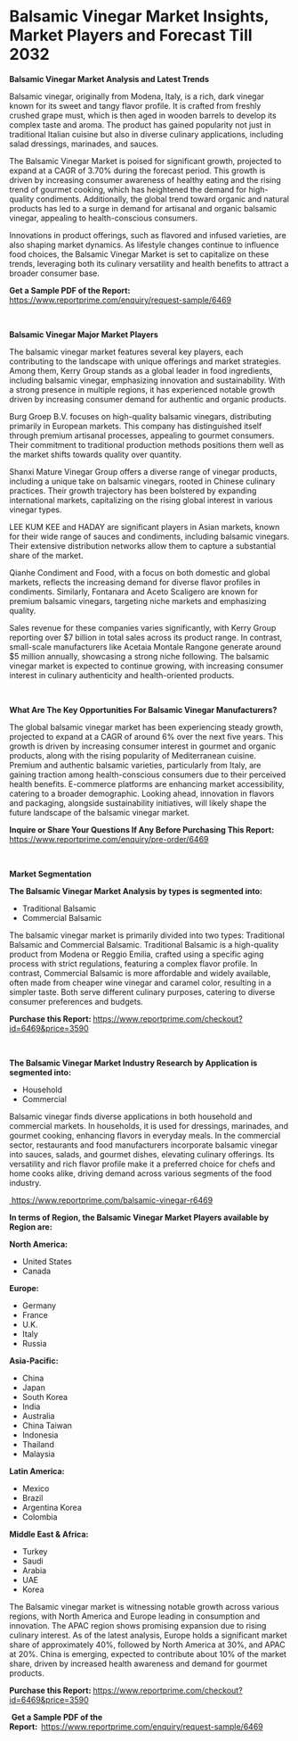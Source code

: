 <p><h1>Balsamic Vinegar Market Insights, Market Players and Forecast Till 2032</h1></p><p><strong>Balsamic Vinegar Market Analysis and Latest Trends</strong></p>
<p><p>Balsamic vinegar, originally from Modena, Italy, is a rich, dark vinegar known for its sweet and tangy flavor profile. It is crafted from freshly crushed grape must, which is then aged in wooden barrels to develop its complex taste and aroma. The product has gained popularity not just in traditional Italian cuisine but also in diverse culinary applications, including salad dressings, marinades, and sauces.</p><p>The Balsamic Vinegar Market is poised for significant growth, projected to expand at a CAGR of 3.70% during the forecast period. This growth is driven by increasing consumer awareness of healthy eating and the rising trend of gourmet cooking, which has heightened the demand for high-quality condiments. Additionally, the global trend toward organic and natural products has led to a surge in demand for artisanal and organic balsamic vinegar, appealing to health-conscious consumers. </p><p>Innovations in product offerings, such as flavored and infused varieties, are also shaping market dynamics. As lifestyle changes continue to influence food choices, the Balsamic Vinegar Market is set to capitalize on these trends, leveraging both its culinary versatility and health benefits to attract a broader consumer base.</p></p>
<p><strong>Get a Sample PDF of the Report:&nbsp;</strong> <a href="https://www.reportprime.com/enquiry/request-sample/6469?utm_campaign=4519&utm_medium=2&utm_source=Github&utm_content=ia&utm_term=15052025&utm_id=balsamic-vinegar">https://www.reportprime.com/enquiry/request-sample/6469</a></p>
<p>&nbsp;</p>
<p><strong>Balsamic Vinegar Major Market Players</strong></p>
<p><p>The balsamic vinegar market features several key players, each contributing to the landscape with unique offerings and market strategies. Among them, Kerry Group stands as a global leader in food ingredients, including balsamic vinegar, emphasizing innovation and sustainability. With a strong presence in multiple regions, it has experienced notable growth driven by increasing consumer demand for authentic and organic products.</p><p>Burg Groep B.V. focuses on high-quality balsamic vinegars, distributing primarily in European markets. This company has distinguished itself through premium artisanal processes, appealing to gourmet consumers. Their commitment to traditional production methods positions them well as the market shifts towards quality over quantity.</p><p>Shanxi Mature Vinegar Group offers a diverse range of vinegar products, including a unique take on balsamic vinegars, rooted in Chinese culinary practices. Their growth trajectory has been bolstered by expanding international markets, capitalizing on the rising global interest in various vinegar types.</p><p>LEE KUM KEE and HADAY are significant players in Asian markets, known for their wide range of sauces and condiments, including balsamic vinegars. Their extensive distribution networks allow them to capture a substantial share of the market.</p><p>Qianhe Condiment and Food, with a focus on both domestic and global markets, reflects the increasing demand for diverse flavor profiles in condiments. Similarly, Fontanara and Aceto Scaligero are known for premium balsamic vinegars, targeting niche markets and emphasizing quality.</p><p>Sales revenue for these companies varies significantly, with Kerry Group reporting over $7 billion in total sales across its product range. In contrast, small-scale manufacturers like Acetaia Montale Rangone generate around $5 million annually, showcasing a strong niche following. The balsamic vinegar market is expected to continue growing, with increasing consumer interest in culinary authenticity and health-oriented products.</p></p>
<p>&nbsp;</p>
<p><strong>What Are The Key Opportunities For Balsamic Vinegar Manufacturers?</strong></p>
<p><p>The global balsamic vinegar market has been experiencing steady growth, projected to expand at a CAGR of around 6% over the next five years. This growth is driven by increasing consumer interest in gourmet and organic products, along with the rising popularity of Mediterranean cuisine. Premium and authentic balsamic varieties, particularly from Italy, are gaining traction among health-conscious consumers due to their perceived health benefits. E-commerce platforms are enhancing market accessibility, catering to a broader demographic. Looking ahead, innovation in flavors and packaging, alongside sustainability initiatives, will likely shape the future landscape of the balsamic vinegar market.</p></p>
<p><strong>Inquire or Share Your Questions If Any Before Purchasing This Report:</strong> <a href="https://www.reportprime.com/enquiry/pre-order/6469?utm_campaign=4519&utm_medium=2&utm_source=Github&utm_content=ia&utm_term=15052025&utm_id=balsamic-vinegar">https://www.reportprime.com/enquiry/pre-order/6469</a></p>
<p>&nbsp;</p>
<p><strong>Market Segmentation</strong></p>
<p><strong>The Balsamic Vinegar Market Analysis by types is segmented into:</strong></p>
<p><ul><li>Traditional Balsamic</li><li>Commercial Balsamic</li></ul></p>
<p><p>The balsamic vinegar market is primarily divided into two types: Traditional Balsamic and Commercial Balsamic. Traditional Balsamic is a high-quality product from Modena or Reggio Emilia, crafted using a specific aging process with strict regulations, featuring a complex flavor profile. In contrast, Commercial Balsamic is more affordable and widely available, often made from cheaper wine vinegar and caramel color, resulting in a simpler taste. Both serve different culinary purposes, catering to diverse consumer preferences and budgets.</p></p>
<p><strong>Purchase this Report:&nbsp;</strong><a href="https://www.reportprime.com/checkout?id=6469&price=3590&utm_campaign=4519&utm_medium=2&utm_source=Github&utm_content=ia&utm_term=15052025&utm_id=balsamic-vinegar">https://www.reportprime.com/checkout?id=6469&price=3590</a></p>
<p>&nbsp;</p>
<p><strong>The Balsamic Vinegar Market Industry Research by Application is segmented into:</strong></p>
<p><ul><li>Household</li><li>Commercial</li></ul></p>
<p><p>Balsamic vinegar finds diverse applications in both household and commercial markets. In households, it is used for dressings, marinades, and gourmet cooking, enhancing flavors in everyday meals. In the commercial sector, restaurants and food manufacturers incorporate balsamic vinegar into sauces, salads, and gourmet dishes, elevating culinary offerings. Its versatility and rich flavor profile make it a preferred choice for chefs and home cooks alike, driving demand across various segments of the food industry.</p></p>
<p><a href="https://www.reportprime.com/balsamic-vinegar-r6469?utm_campaign=4519&utm_medium=2&utm_source=Github&utm_content=ia&utm_term=15052025&utm_id=balsamic-vinegar">&nbsp;https://www.reportprime.com/balsamic-vinegar-r6469</a></p>
<p><strong>In terms of Region, the Balsamic Vinegar Market Players available by Region are:</strong></p>
<p>
    <p> <strong> North America: </strong>
        <ul>
            <li>United States</li>
            <li>Canada</li>
        </ul>
        </p> 
    <p> <strong> Europe: </strong>
        <ul>
            <li>Germany</li>
            <li>France</li>
            <li>U.K.</li>
            <li>Italy</li>
            <li>Russia</li>
        </ul>
        </p> 
    <p> <strong> Asia-Pacific: </strong>
        <ul>
            <li>China</li>
            <li>Japan</li>
            <li>South Korea</li>
            <li>India</li>
            <li>Australia</li>
            <li>China Taiwan</li>
            <li>Indonesia</li>
            <li>Thailand</li>
            <li>Malaysia</li>
        </ul>
        </p> 
    <p> <strong> Latin America: </strong>
        <ul>
            <li>Mexico</li>
            <li>Brazil</li>
            <li>Argentina Korea</li>
            <li>Colombia</li>
        </ul>
        </p> 
    <p> <strong> Middle East & Africa: </strong>
        <ul>
            <li>Turkey</li>
            <li>Saudi</li>
            <li>Arabia</li>
            <li>UAE</li>
            <li>Korea</li>
        </ul>
    </p>
    </p>
<p><p>The Balsamic vinegar market is witnessing notable growth across various regions, with North America and Europe leading in consumption and innovation. The APAC region shows promising expansion due to rising culinary interest. As of the latest analysis, Europe holds a significant market share of approximately 40%, followed by North America at 30%, and APAC at 20%. China is emerging, expected to contribute about 10% of the market share, driven by increased health awareness and demand for gourmet products.</p></p>
<p><strong>Purchase this Report: </strong><a href="https://www.reportprime.com/checkout?id=6469&price=3590&utm_campaign=4519&utm_medium=2&utm_source=Github&utm_content=ia&utm_term=15052025&utm_id=balsamic-vinegar">https://www.reportprime.com/checkout?id=6469&price=3590</a></p>
<p>&nbsp;<strong>Get a Sample PDF of the Report:&nbsp;&nbsp;</strong><a href="https://www.reportprime.com/enquiry/request-sample/6469?utm_campaign=4519&utm_medium=2&utm_source=Github&utm_content=ia&utm_term=15052025&utm_id=balsamic-vinegar">https://www.reportprime.com/enquiry/request-sample/6469</a></p>
<p><strong></strong></p>
<p><p></p><p></p><p></p></p>